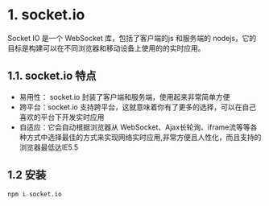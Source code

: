 
# 1. socket.io
Socket IO 是一个 WebSocket 库，包括了客户端的js 和服务端的 nodejs，它的目标是构建可以在不同浏览器和移动设备上使用的的实时应用。

## 1.1. socket.io 特点
- 易用性： socket.io 封装了客户端和服务端，使用起来非常简单方便
- 跨平台：socket.io 支持跨平台，这就意味着你有了更多的选择，可以在自己喜欢的平台下开发实时应用
- 自适应：它会自动根据浏览器从 WebSocket、Ajax长轮询、iframe流等等各种方式中选择最佳的方式来实现网络实时应用,非常方便且人性化，而且支持的浏览器最低达IE5.5

## 1.2 安装
```bash
npm i socket.io
```
